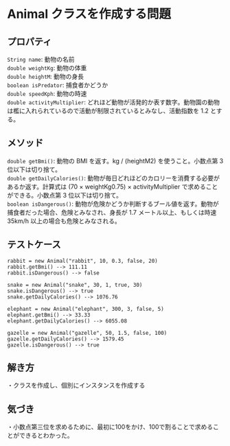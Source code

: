 # Animal クラスを作成する問題

## プロパティ
`String name`: 動物の名前<br>
`double weightKg`: 動物の体重<br>
`double heightM`: 動物の身長<br>
`boolean isPredator`: 捕食者かどうか<br>
`double speedKph`: 動物の時速<br>
`double activityMultiplier`: どれほど動物が活発的か表す数字。動物園の動物は檻に入れられているので活動が制限されているとみなし、活動指数を 1.2 とする。<br>

## メソッド
`double getBmi()`: 動物の BMI を返す。kg / (heightM2) を使うこと。小数点第 3 位以下は切り捨て。<br>
`double getDailyCalories()`: 動物が毎日どれほどのカロリーを消費する必要があるか返す。計算式は (70 × weightKg0.75) × activityMultiplier で求めることができる。小数点第 3 位以下は切り捨て。<br>
`boolean isDangerous()`: 動物が危険かどうか判断するブール値を返す。動物が捕食者だった場合、危険とみなされ、身長が 1.7 メートル以上、もしくは時速 35km/h 以上の場合も危険とみなされる。<br>

## テストケース
`rabbit = new Animal("rabbit", 10, 0.3, false, 20)`<br>
`rabbit.getBmi() --> 111.11`<br>
`rabbit.isDangerous() --> false`<br>

`snake = new Animal("snake", 30, 1, true, 30)`<br>
`snake.isDangerous() --> true`<br>
`snake.getDailyCalories() --> 1076.76`<br>

`elephant = new Animal("elephant", 300, 3, false, 5)`<br>
`elephant.getBmi() --> 33.33`<br>
`elephant.getDailyCalories() --> 6055.08`<br>

`gazelle = new Animal("gazelle", 50, 1.5, false, 100)`<br>
`gazelle.getDailyCalories() --> 1579.45`<br>
`gazelle.isDangerous() --> true`<br>

## 解き方
・クラスを作成し、個別にインスタンスを作成する<br>

## 気づき
・小数点第三位を求めるために、最初に100をかけ、100で割ることで求めることができるとわかった。<br>

